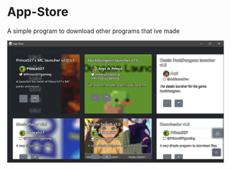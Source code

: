 # App-Store

A simple program to download other programs that ive made

![betaImage](https://github.com/Prince527GitHub/App-Store/blob/images/apps/app-store.png?raw=true)
